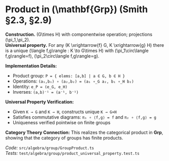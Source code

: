 # Product in \(\mathbf{Grp}\) (Smith §2.3, §2.9)

**Construction.** \(G\times H\) with componentwise operation; projections \(\pi_1,\pi_2\).  
**Universal property.** For any \(K \xrightarrow{f} G, K \xrightarrow{g} H\) there is a unique
\(\langle f,g\rangle : K \to G\times H\) with \(\pi_1\circ\langle f,g\rangle=f\), \(\pi_2\circ\langle f,g\rangle=g\).

**Implementation Details:**
- Product group: `P = { elems: [a,b] | a ∈ G, b ∈ H }`
- Operations: `(a₁,b₁) ∘ (a₂,b₂) = (a₁ ∘_G a₂, b₁ ∘_H b₂)`
- Identity: `e_P = (e_G, e_H)`
- Inverses: `(a,b)⁻¹ = (a⁻¹, b⁻¹)`

**Universal Property Verification:**
- Given `K → G` and `K → H`, constructs unique `K → G×H`
- Satisfies commutative diagrams: `π₁ ∘ ⟨f,g⟩ = f` and `π₂ ∘ ⟨f,g⟩ = g`
- Uniqueness verified pointwise on finite groups

**Category Theory Connection:**
This realizes the categorical product in **Grp**, showing that the category of groups has finite products.

*Code:* `src/algebra/group/GroupProduct.ts`  
*Tests:* `test/algebra/group/product_universal_property.test.ts`